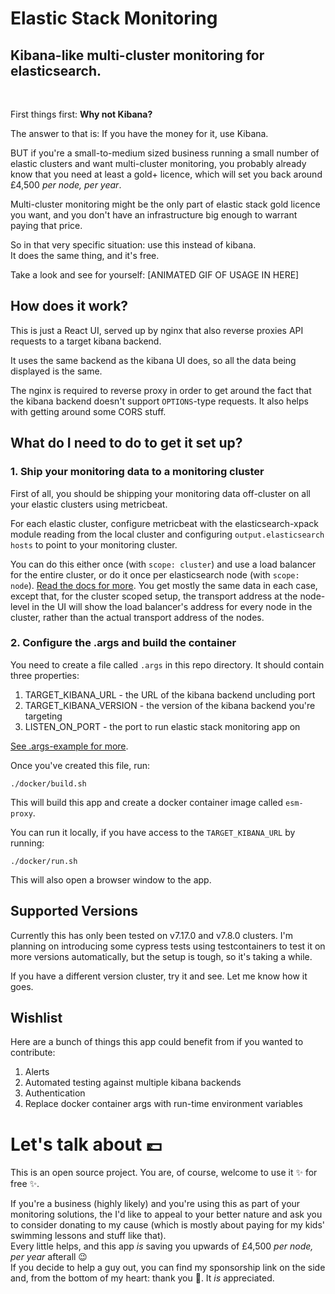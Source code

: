 # Elastic Stack Monitoring
## Kibana-like multi-cluster monitoring for elasticsearch.

<br />

First things first: **Why not Kibana?**

The answer to that is: If you have the money for it, use Kibana.

BUT if you're a small-to-medium sized business running a small number of elastic clusters and want multi-cluster monitoring, you probably already know that you need at least a gold+ licence, which will set you back around £4,500 *per node, per year*.

Multi-cluster monitoring might be the only part of elastic stack gold licence you want, and you don't have an infrastructure big enough to warrant paying that price.

So in that very specific situation: use this instead of kibana. <br />
It does the same thing, and it's free.

Take a look and see for yourself:
[ANIMATED GIF OF USAGE IN HERE]

## How does it work?
This is just a React UI, served up by nginx that also reverse proxies API requests to a target kibana backend. 

It uses the same backend as the kibana UI does, so all the data being displayed is the same.

The nginx is required to reverse proxy in order to get around the fact that the kibana backend doesn't support `OPTIONS`-type requests. It also helps with getting around some CORS stuff.

## What do I need to do to get it set up?

### 1. Ship your monitoring data to a monitoring cluster
First of all, you should be shipping your monitoring data off-cluster on all your elastic clusters using metricbeat. 

For each elastic cluster, configure metricbeat with the elasticsearch-xpack module reading from the local cluster and configuring `output.elasticsearch` `hosts` to point to your monitoring cluster.

You can do this either once (with `scope: cluster`) and use a load balancer for the entire cluster, or do it once per elasticsearch node (with `scope: node`). [Read the docs for more](https://www.elastic.co/guide/en/beats/metricbeat/current/metricbeat-module-elasticsearch.html). You get mostly the same data in each case, except that, for the cluster scoped setup, the transport address at the node-level in the UI will show the load balancer's address for every node in the cluster, rather than the actual transport address of the nodes.

### 2. Configure the .args and build the container
You need to create a file called `.args` in this repo directory. It should contain three properties:

1. TARGET_KIBANA_URL - the URL of the kibana backend uncluding port
2. TARGET_KIBANA_VERSION - the version of the kibana backend you're targeting
3. LISTEN_ON_PORT - the port to run elastic stack monitoring app on

 [See .args-example for more](./.args-example).

Once you've created this file, run:

    ./docker/build.sh

This will build this app and create a docker container image called `esm-proxy`.

You can run it locally, if you have access to the `TARGET_KIBANA_URL` by running:

    ./docker/run.sh

This will also open a browser window to the app.

## Supported Versions

Currently this has only been tested on v7.17.0 and v7.8.0 clusters. I'm planning on introducing some cypress tests using testcontainers to test it on more versions automatically, but the setup is tough, so it's taking a while. 

If you have a different version cluster, try it and see. Let me know how it goes.

## Wishlist
Here are a bunch of things this app could benefit from if you wanted to contribute:

1. Alerts
2. Automated testing against multiple kibana backends
3. Authentication
4. Replace docker container args with run-time environment variables

# Let's talk about 💷

This is an open source project. You are, of course, welcome to use it ✨ for free ✨.

If you're a business (highly likely) and you're using this as part of your monitoring solutions, the I'd like to appeal to your better nature and ask you to consider donating to my cause (which is mostly about paying for my kids' swimming lessons and stuff like that). <br />
Every little helps, and this app *is* saving you upwards of £4,500 *per node, per year* afterall 😉 <br />
If you decide to help a guy out, you can find my sponsorship link on the side and, from the bottom of my heart: thank you 🙏. It _is_ appreciated.